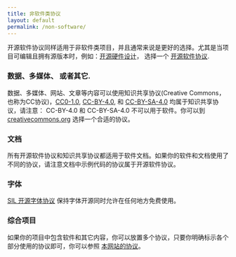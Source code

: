 ```yaml
---
title: 非软件类协议
layout: default
permalink: /non-software/
---
```


开源软件协议同样适用于非软件类项目，并且通常来说是更好的选择。尤其是当项目可编辑且拥有源版本时，例如：[开源硬件设计](http://www.oshwa.org/definition/chinese/)， 选择一个 [开源软件协议](/licenses/).

### 数据、多媒体、 或者其它.

数据、多媒体、网站、文章等内容可以使用知识共享协议(Creative Commons，也称为CC协议)，[CC0-1.0](/licenses/cc0-1.0/), [CC-BY-4.0](/licenses/cc-by-4.0/), 和 [CC-BY-SA-4.0](/licenses/cc-by-sa-4.0/) 均属于知识共享协议，请注意： CC-BY-4.0 和 CC-BY-SA-4.0 不可以用于软件。你可以到 [creativecommons.org](https://creativecommons.org/choose/) 选择一个合适的协议。

### 文档

所有开源软件协议和知识共享协议都适用于软件文档。如果你的软件和文档使用了不同的协议，请注意文档中示例代码的协议属于开源软件协议。

### 字体

[SIL 开源字体协议](/licenses/ofl-1.1/) 保持字体开源同时允许在任何地方免费使用。

### 综合项目

如果你的项目中包含软件和其它内容，你可以放置多个协议，只要你明确标示各个部分使用的协议即可，你可以参照 [本网站的协议](https://github.com/ChooseLicense/ChooseLicense.github.io/#license)。
